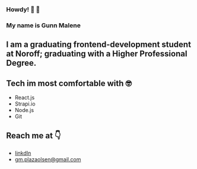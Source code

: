 ### Howdy! 👋 :cowboy_hat_face:
### My name is Gunn Malene

## I am a graduating frontend-development student at Noroff; graduating with a Higher Professional Degree.

## Tech im most comfortable with :nerd_face:
- React.js
- Strapi.io
- Node.js
- Git

## Reach me at :point_down:
- [linkdIn](https://www.linkedin.com/in/gunn-malene-plaza-olsen-00b197198/)
- gm.plazaolsen@gmail.com
<!--
**GunnMaleneOlsen/GunnMaleneOlsen** is a ✨ _special_ ✨ repository because its `README.md` (this file) appears on your GitHub profile.

Here are some ideas to get you started:

- 🔭 I’m currently working on ...
- 🌱 I’m currently learning ...
- 👯 I’m looking to collaborate on ...
- 🤔 I’m looking for help with ...
- 💬 Ask me about ...
- 📫 How to reach me: ...
- 😄 Pronouns: ...
- ⚡ Fun fact: ...
-->
